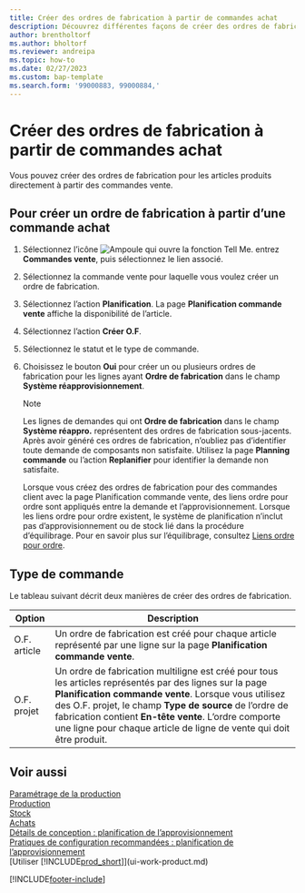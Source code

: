 ```yaml
---
title: Créer des ordres de fabrication à partir de commandes achat
description: Découvrez différentes façons de créer des ordres de fabrication pour les articles produits directement à partir des commandes vente.
author: brentholtorf
ms.author: bholtorf
ms.reviewer: andreipa
ms.topic: how-to
ms.date: 02/27/2023
ms.custom: bap-template
ms.search.form: '99000883, 99000884,'
---
```

# <a name="create-production-orders-from-sales-orders"></a>Créer des ordres de fabrication à partir de commandes achat

Vous pouvez créer des ordres de fabrication pour les articles produits directement à partir des commandes vente.  

## <a name="to-create-a-production-order-from-a-sales-order"></a>Pour créer un ordre de fabrication à partir d’une commande achat

1. Sélectionnez l’icône ![Ampoule qui ouvre la fonction Tell Me.](media/ui-search/search_small.png "Dites-moi ce que vous voulez faire") entrez **Commandes vente**, puis sélectionnez le lien associé.  
2. Sélectionnez la commande vente pour laquelle vous voulez créer un ordre de fabrication.  
3. Sélectionnez l’action **Planification**. La page **Planification commande vente** affiche la disponibilité de l’article.  
4. Sélectionnez l’action **Créer O.F**.  
5. Sélectionnez le statut et le type de commande.  
6. Choisissez le bouton **Oui** pour créer un ou plusieurs ordres de fabrication pour les lignes ayant **Ordre de fabrication** dans le champ **Système réapprovisionnement**.

    > [!NOTE]  
    > Les lignes de demandes qui ont **Ordre de fabrication** dans le champ **Système réappro.** représentent des ordres de fabrication sous-jacents. Après avoir généré ces ordres de fabrication, n’oubliez pas d’identifier toute demande de composants non satisfaite. Utilisez la page **Planning commande** ou l’action **Replanifier** pour identifier la demande non satisfaite.
    >
    > Lorsque vous créez des ordres de fabrication pour des commandes client avec la page Planification commande vente, des liens ordre pour ordre sont appliqués entre la demande et l’approvisionnement. Lorsque les liens ordre pour ordre existent, le système de planification n’inclut pas d’approvisionnement ou de stock lié dans la procédure d’équilibrage. Pour en savoir plus sur l’équilibrage, consultez [Liens ordre pour ordre](design-details-central-concepts-of-the-planning-system.md#order-to-order-links).

## <a name="order-type"></a>Type de commande

Le tableau suivant décrit deux manières de créer des ordres de fabrication.

|Option|Description|
|------|-----------|
|O.F. article|Un ordre de fabrication est créé pour chaque article représenté par une ligne sur la page **Planification commande vente**.|
|O.F. projet|Un ordre de fabrication multiligne est créé pour tous les articles représentés par des lignes sur la page **Planification commande vente**. Lorsque vous utilisez des O.F. projet, le champ **Type de source** de l’ordre de fabrication contient **En-tête vente**. L’ordre comporte une ligne pour chaque article de ligne de vente qui doit être produit.|

## <a name="see-also"></a>Voir aussi

[Paramétrage de la production](production-configure-production-processes.md)  
[Production](production-manage-manufacturing.md)  
[Stock](inventory-manage-inventory.md)  
[Achats](purchasing-manage-purchasing.md)  
[Détails de conception : planification de l’approvisionnement](design-details-supply-planning.md)  
[Pratiques de configuration recommandées : planification de l’approvisionnement](setup-best-practices-supply-planning.md)  
[Utiliser [!INCLUDE[prod_short](includes/prod_short.md)]](ui-work-product.md)


[!INCLUDE[footer-include](includes/footer-banner.md)]
